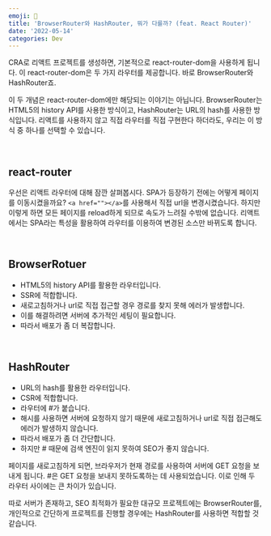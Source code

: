 ```yaml
---
emoji: 🚪
title: 'BrowserRouter와 HashRouter, 뭐가 다를까? (feat. React Router)'
date: '2022-05-14'
categories: Dev
---
```


CRA로 리액트 프로젝트를 생성하면, 기본적으로 react-router-dom을 사용하게 됩니다. 이 react-router-dom은 두 가지 라우터를 제공합니다. 바로 BrowserRouter와 HashRouter죠.

이 두 개념은 react-router-dom에만 해당되는 이야기는 아닙니다. BrowserRouter는 HTML5의 history API를 사용한 방식이고, HashRouter는 URL의 hash를 사용한 방식입니다. 리액트를 사용하지 않고 직접 라우터를 직접 구현한다 하더라도, 우리는 이 방식 중 하나를 선택할 수 있습니다.

&nbsp;

## react-router

우선은 리액트 라우터에 대해 잠깐 살펴봅시다. SPA가 등장하기 전에는 어떻게 페이지를 이동시켰을까요? `<a href=""></a>`를 사용해서 직접 url을 변경시켰습니다. 하지만 이렇게 하면 모든 페이지를 reload하게 되므로 속도가 느려질 수밖에 없습니다. 리액트에서는 SPA라는 특성을 활용하여 라우터를 이용하여 변경된 소스만 바뀌도록 합니다.

&nbsp;

## BrowserRotuer

- HTML5의 history API를 활용한 라우터입니다.
- SSR에 적합합니다.
- 새로고침하거나 url로 직접 접근할 경우 경로를 찾지 못해 에러가 발생합니다.
- 이를 해결하려면 서버에 추가적인 세팅이 필요합니다.
- 따라서 배포가 좀 더 복잡합니다.

&nbsp;

## HashRouter

- URL의 hash를 활용한 라우터입니다.
- CSR에 적합합니다.
- 라우터에 #가 붙습니다.
- 해시를 사용하면 서버에 요청하지 않기 때문에 새로고침하거나 url로 직접 접근해도 에러가 발생하지 않습니다.
- 따라서 배포가 좀 더 간단합니다.
- 하지만 # 때문에 검색 엔진이 읽지 못하여 SEO가 좋지 않습니다.

페이지를 새로고침하게 되면, 브라우저가 현재 경로를 사용하여 서버에 GET 요청을 보내게 됩니다. #은 GET 요청을 보내지 못하도록하는 데 사용되었습니다. 이로 인해 두 라우터 사이에는 큰 차이가 있습니다.

따로 서버가 존재하고, SEO 최적화가 필요한 대규모 프로젝트에는 BrowserRouter를, 개인적으로 간단하게 프로젝트를 진행할 경우에는 HashRouter를 사용하면 적합할 것 같습니다.